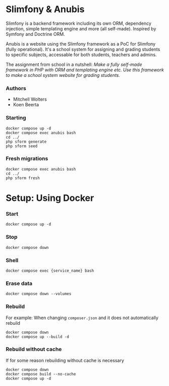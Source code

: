# Slimfony & Anubis
Slimfony is a backend framework including its own ORM, dependency injection, simple templating engine and more (all self-made). Inspired by Symfony and Doctrine ORM.

Anubis is a website using the Slimfony framework as a PoC for Slimfony (fully operational). It's a school system for assigning and grading students to specific subjects, accessable for both students, teachers and admins.

The assignment from school in a nutshell: *Make a fully self-made framework in PHP with ORM and templating engine etc. Use this framework to make a school system website for grading students.*

### Authors
- Mitchell Wolters
- Koen Beerta

### Starting
```
docker compose up -d
docker compose exec anubis bash
cd ../
php sform generate
php sform seed
```

### Fresh migrations
```
docker compose exec anubis bash
cd ../
php sform fresh
```

# Setup: Using Docker
### Start
```
docker compose up -d
```

### Stop
```
docker compose down
```

### Shell
```
docker compose exec {service_name} bash
```

### Erase data
```
docker compose down --volumes
```

### Rebuild
For example: When changing `composer.json` and it does not automatically rebuild
```
docker compose down
docker compose up --build -d
```

### Rebuild without cache
If for some reason rebuilding without cache is necessary
```
docker compose down
docker compose build --no-cache
docker compose up -d
```
